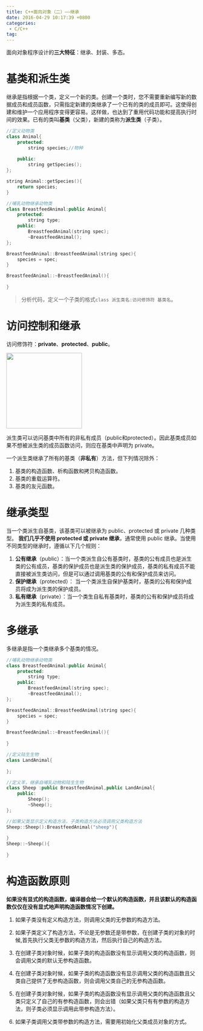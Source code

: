 ```yaml
---
title: C++面向对象（二）——继承
date: 2016-04-29 10:17:39 +0800
categories: 
 - C/C++
tag:
---
```


面向对象程序设计的**三大特征**：继承、封装、多态。

<!-- more -->

# 基类和派生类

继承是指根据一个类，定义一个新的类。创建一个类时，您不需要重新编写新的数据成员和成员函数，只需指定新建的类继承了一个已有的类的成员即可。这使得创建和维护一个应用程序变得更容易。这样做，也达到了重用代码功能和提高执行时间的效果。已有的类叫**基类**（父类），新建的类称为**派生类**（子类）。

```C++
//定义动物类
class Animal{
	protected:
		string species;//物种
	
	public:
		string getSpecies();
};

string Animal::getSpecies(){
	return species;
}

//哺乳动物继承动物类
class BreastfeedAnimal:public Animal{
	protected:
		string type;
	public:
		BreastfeedAnimal(string spec);
		~BreastfeedAnimal();
};

BreastfeedAnimal::BreastfeedAnimal(string spec){
	species = spec;
}

BreastfeedAnimal::~BreastfeedAnimal(){
	
}
```

> 分析代码，定义一个子类的格式`class 派生类名:访问修饰符 基类名`。

# 访问控制和继承

访问修饰符：**private**、**protected**、**public**。

<img src="/assets/image/214/1.png" width="200" />

派生类可以访问基类中所有的非私有成员（public和protected）。因此基类成员如果不想被派生类的成员函数访问，则应在基类中声明为 private。

一个派生类继承了所有的基类（**非私有**）方法，但下列情况除外：

 1. 基类的构造函数、析构函数和拷贝构造函数。
 2. 基类的重载运算符。
 3.  基类的友元函数。

# 继承类型

当一个类派生自基类，该基类可以被继承为 public、protected 或 private 几种类型。
**我们几乎不使用 protected 或 private 继承**，通常使用 public 继承。当使用不同类型的继承时，遵循以下几个规则：

 1. **公有继承**（public）：当一个类派生自公有基类时，基类的公有成员也是派生类的公有成员，基类的保护成员也是派生类的保护成员，基类的私有成员不能直接被派生类访问，但是可以通过调用基类的公有和保护成员来访问。
 2.  **保护继承**（protected）： 当一个类派生自保护基类时，基类的公有和保护成员将成为派生类的保护成员。
 3. **私有继承**（private）：当一个类生自私有基类时，基类的公有和保护成员将成为派生类的私有成员。

# 多继承

多继承是指一个类继承多个基类的情况。

```C++
//哺乳动物继承动物类
class BreastfeedAnimal:public Animal{
	protected:
		string type;
	public:
		BreastfeedAnimal(string spec);
		~BreastfeedAnimal();
};

BreastfeedAnimal::BreastfeedAnimal(string spec){
	species = spec;
}

BreastfeedAnimal::~BreastfeedAnimal(){
	
}

//定义陆生生物
class LandAnimal{
	
};

//定义羊，继承自哺乳动物和陆生生物
class Sheep :public BreastfeedAnimal,public LandAnimal{
	public:
		Sheep();
		~Sheep();
};

//如果父类显示定义构造方法，子类构造方法必须调用父类构造方法
Sheep::Sheep():BreastfeedAnimal("sheep"){
	
}
Sheep::~Sheep(){
	
}
```

# 构造函数原则

**如果没有显式的构造函数，编译器会给一个默认的构造函数，并且该默认的构造函数仅仅在没有显式地声明构造函数情况下创建。**

1.  如果子类没有定义构造方法，则调用父类的无参数的构造方法。

2. 如果子类定义了构造方法，不论是无参数还是带参数，在创建子类的对象的时候,首先执行父类无参数的构造方法，然后执行自己的构造方法。

3. 在创建子类对象时候，如果子类的构造函数没有显示调用父类的构造函数，则会调用父类的默认无参构造函数。

4. 在创建子类对象时候，如果子类的构造函数没有显示调用父类的构造函数且父类自己提供了无参构造函数，则会调用父类自己的无参构造函数。

5. 在创建子类对象时候，如果子类的构造函数没有显示调用父类的构造函数且父类只定义了自己的有参构造函数，则会出错（如果父类只有有参数的构造方法，则子类必须显示调用此带参构造方法）。

6. 如果子类调用父类带参数的构造方法，需要用初始化父类成员对象的方式。